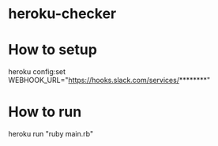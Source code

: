 # heroku-checker

# How to setup 

heroku config:set WEBHOOK_URL="https://hooks.slack.com/services/********"

# How to run

heroku run "ruby main.rb"

